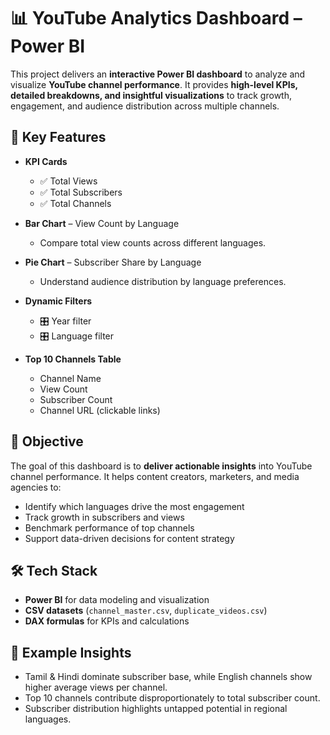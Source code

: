 
# 📊 YouTube Analytics Dashboard – Power BI  

This project delivers an **interactive Power BI dashboard** to analyze and visualize **YouTube channel performance**. It provides **high-level KPIs, detailed breakdowns, and insightful visualizations** to track growth, engagement, and audience distribution across multiple channels.  

## 🔑 Key Features  
- **KPI Cards**  
  - ✅ Total Views  
  - ✅ Total Subscribers  
  - ✅ Total Channels  

- **Bar Chart** – View Count by Language  
  - Compare total view counts across different languages.  

- **Pie Chart** – Subscriber Share by Language  
  - Understand audience distribution by language preferences.  

- **Dynamic Filters**  
  - 🎛️ Year filter  
  - 🎛️ Language filter  

- **Top 10 Channels Table**  
  - Channel Name  
  - View Count  
  - Subscriber Count  
  - Channel URL (clickable links)  

## 🎯 Objective  
The goal of this dashboard is to **deliver actionable insights** into YouTube channel performance. It helps content creators, marketers, and media agencies to:  
- Identify which languages drive the most engagement  
- Track growth in subscribers and views  
- Benchmark performance of top channels  
- Support data-driven decisions for content strategy  

## 🛠️ Tech Stack  
- **Power BI** for data modeling and visualization  
- **CSV datasets** (`channel_master.csv`, `duplicate_videos.csv`)  
- **DAX formulas** for KPIs and calculations  

## 📌 Example Insights  
- Tamil & Hindi dominate subscriber base, while English channels show higher average views per channel.  
- Top 10 channels contribute disproportionately to total subscriber count.  
- Subscriber distribution highlights untapped potential in regional languages.  




